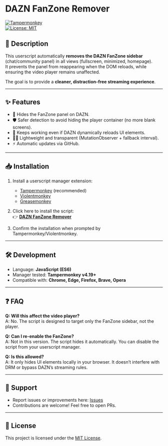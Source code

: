 # DAZN FanZone Remover

[![Tampermonkey](https://img.shields.io/badge/Tampermonkey-v4%2B-green)](https://www.tampermonkey.net/)  
[![License: MIT](https://img.shields.io/badge/License-MIT-blue.svg)](LICENSE)

## 📌 Description
This userscript automatically **removes the DAZN FanZone sidebar** (chat/community panel) in all views (fullscreen, minimized, homepage).  
It prevents the panel from reappearing when the DOM reloads, while ensuring the video player remains unaffected.

The goal is to provide a **cleaner, distraction-free streaming experience**.

---

## ✨ Features
- 🚫 Hides the FanZone panel on DAZN.  
- 🛡️ Safer detection to avoid hiding the player container (no more blank screens).  
- 🔄 Keeps working even if DAZN dynamically reloads UI elements.  
- 🕵️‍♂️ Lightweight and transparent (MutationObserver + fallback interval).  
- ⚡ Automatic updates via GitHub.

---

## 📥 Installation
1. Install a userscript manager extension:
   - [Tampermonkey](https://www.tampermonkey.net/) (recommended)  
   - [Violentmonkey](https://violentmonkey.github.io/)  
   - [Greasemonkey](https://www.greasespot.net/)  

2. Click here to install the script:  
   👉 [**DAZN FanZone Remover**](https://github.com/ImElio/dazn-fanzone-remover/raw/main/dazn-fanzone-remover.user.js)

3. Confirm the installation when prompted by Tampermonkey/Violentmonkey.

---

## 🛠️ Development
- Language: **JavaScript (ES6)**  
- Manager tested: **Tampermonkey v4.19+**  
- Compatible with: **Chrome, Edge, Firefox, Brave, Opera**

---

## ❓ FAQ
**Q: Will this affect the video player?**  
A: No. The script is designed to target only the FanZone sidebar, not the player.

**Q: Can I re-enable the FanZone?**  
A: Not in this version. The script hides it automatically. You can disable the script from your userscript manager.

**Q: Is this allowed?**  
A: It only hides UI elements locally in your browser. It doesn’t interfere with DRM or bypass DAZN’s streaming rules.

---

## 🤝 Support
- Report issues or improvements here: [Issues](https://github.com/ImElio/dazn-fanzone-remover/issues)  
- Contributions are welcome! Feel free to open PRs.

---

## 📜 License
This project is licensed under the [MIT License](LICENSE).
